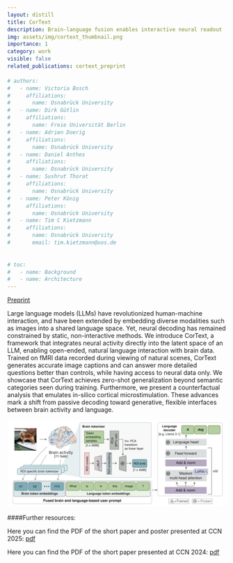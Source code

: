 ```yaml
---
layout: distill
title: CorText
description: Brain-language fusion enables interactive neural readout
img: assets/img/cortext_thumbnail.png
importance: 1
category: work
visible: false
related_publications: cortext_preprint

# authors:
#   - name: Victoria Bosch
#     affiliations:
#       name: Osnabrück University
#   - name: Dirk Gütlin
#     affiliations:
#       name: Freie Universität Berlin
#   - name: Adrien Doerig
#     affiliations:
#       name: Osnabrück University
#   - name: Daniel Anthes
#     affiliations:
#       name: Osnabrück University
#   - name: Sushrut Thorat
#     affiliations:
#       name: Osnabrück University
#   - name: Peter König
#     affiliations:
#       name: Osnabrück University
#   - name: Tim C Kietzmann
#     affiliations:
#       name: Osnabrück University
#       email: tim.kietzmann@uos.de


# toc:
#   - name: Background
#   - name: Architecture
---
```

[Preprint](https://arxiv.org/pdf/2509.23941)

Large language models (LLMs) have revolutionized human-machine interaction, and have been extended by embedding diverse modalities such as images into a shared language space. Yet, neural decoding has remained constrained by static, non-interactive methods. We introduce CorText, a framework that integrates neural activity directly into the latent space of an LLM, enabling open-ended, natural language interaction with brain data. Trained on fMRI data recorded during viewing of natural scenes, CorText generates accurate image captions
and can answer more detailed questions better than controls, while having access to neural data only. We showcase that CorText achieves zero-shot generalization beyond semantic categories seen during training. Furthermore, we present a counterfactual analysis that emulates in-silico cortical microstimulation. These advances mark a shift from passive decoding toward generative, flexible interfaces between brain activity and language.

![CorText Architecture](/assets/img/cortext_architecture.png)



####Further resources:

Here you can find the PDF of the short paper and poster presented at CCN 2025: [pdf](/assets/pdf/CorText_QA_CCN2025.pdf)

Here you can find the PDF of the short paper presented at CCN 2024: [pdf](/assets/pdf/Cortext_Bosch_CCN2024.pdf)

